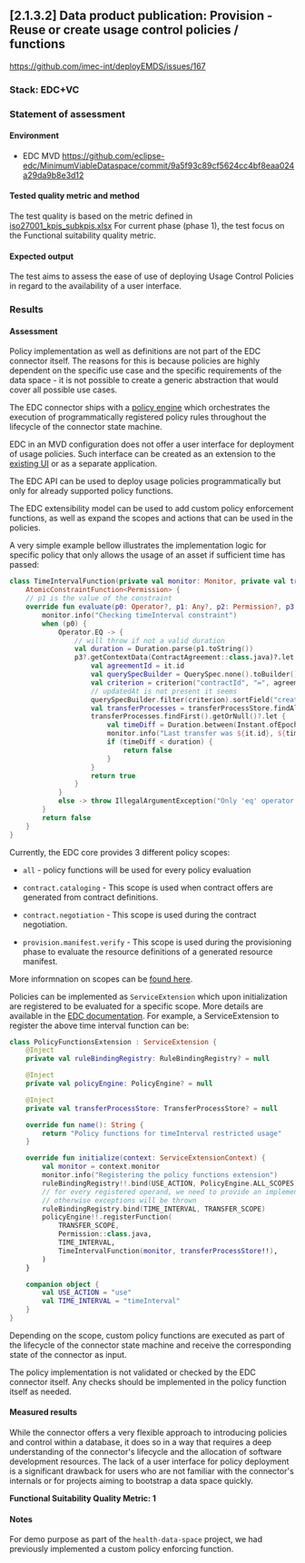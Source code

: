 ## [2.1.3.2] Data product publication: Provision - Reuse or create usage control policies / functions

https://github.com/imec-int/deployEMDS/issues/167

### Stack: EDC+VC

### Statement of assessment

#### Environment

- EDC MVD https://github.com/eclipse-edc/MinimumViableDataspace/commit/9a5f93c89cf5624cc4bf8eaa024a29da9b8e3d12

#### Tested quality metric and method

The test quality is based on the metric defined in [iso27001_kpis_subkpis.xlsx](../../../../../design_decisions/background_info/iso27001_kpis_subkpis.xlsx)
For current phase (phase 1), the test focus on the Functional suitability quality metric.

#### Expected output

The test aims to assess the ease of use of deploying Usage Control Policies in regard to the availability of a user interface.

### Results

#### Assessment

Policy implementation as well as definitions are not part of the EDC connector itself. The reasons for this is because policies are highly dependent on the specific use case and the specific requirements of the data space - it is not possible to create a generic abstraction that would cover all possible use cases.

The EDC connector ships with a [policy engine](https://github.com/eclipse-edc/Connector/blob/main/docs/developer/policy-engine.md) which orchestrates the execution of programmatically registered policy rules throughout the lifecycle of the connector state machine.

EDC in an MVD configuration does not offer a user interface for deployment of usage policies. Such interface can be created as an extension to the [existing UI](https://github.com/eclipse-edc/DataDashboard) or as a separate application.

The EDC API can be used to deploy usage policies programmatically but only for already supported policy functions.

The EDC extensibility model can be used to add custom policy enforcement functions, as well as expand the scopes and actions that can be used in the policies.

A very simple example bellow illustrates the implementation logic for specific policy that only allows the usage of an asset if sufficient time has passed:

```kotlin
class TimeIntervalFunction(private val monitor: Monitor, private val transferProcessStore: TransferProcessStore) :
    AtomicConstraintFunction<Permission> {
    // p1 is the value of the constraint
    override fun evaluate(p0: Operator?, p1: Any?, p2: Permission?, p3: PolicyContext?): Boolean {
        monitor.info("Checking timeInterval constraint")
        when (p0) {
            Operator.EQ -> {
                // will throw if not a valid duration
                val duration = Duration.parse(p1.toString())
                p3?.getContextData(ContractAgreement::class.java)?.let {
                    val agreementId = it.id
                    val querySpecBuilder = QuerySpec.none().toBuilder()
                    val criterion = criterion("contractId", "=", agreementId)
                    // updatedAt is not present it seems
                    querySpecBuilder.filter(criterion).sortField("createdAt").sortOrder(SortOrder.DESC)
                    val transferProcesses = transferProcessStore.findAll(querySpecBuilder.build())
                    transferProcesses.findFirst().getOrNull()?.let {
                        val timeDiff = Duration.between(Instant.ofEpochMilli(it.createdAt), Instant.now())
                        monitor.info("Last transfer was ${it.id}, ${timeDiff.toMinutes()} minutes ago")
                        if (timeDiff < duration) {
                            return false
                        }
                    }
                    return true
                }
            }
            else -> throw IllegalArgumentException("Only 'eq' operator is supported for timeInterval constraint")
        }
        return false
    }
}
```

Currently, the EDC core provides 3 different policy scopes:

- `all` - policy functions will be used for every policy evaluation

- `contract.cataloging` - This scope is used when contract offers are generated from contract definitions.

- `contract.negotiation` - This scope is used during the contract negotiation.

- `provision.manifest.verify` - This scope is used during the provisioning phase to evaluate the resource definitions of a generated resource manifest.

More informnation on scopes can be [found here](https://github.com/eclipse-edc/Connector/blob/main/docs/developer/policy-engine.md#policy-scopes).

Policies can be implemented as `ServiceExtension` which upon initialization are registered to be evaluated for a specific scope. More details are available in the [EDC documentation](https://eclipse-edc.github.io/docs/#/submodule/Connector/docs/developer/policy-engine?id=step-2-implement-a-serviceextension). For example, a ServiceExtension to register the above time interval function can be:

```kotlin
class PolicyFunctionsExtension : ServiceExtension {
    @Inject
    private val ruleBindingRegistry: RuleBindingRegistry? = null

    @Inject
    private val policyEngine: PolicyEngine? = null

    @Inject
    private val transferProcessStore: TransferProcessStore? = null

    override fun name(): String {
        return "Policy functions for timeInterval restricted usage"
    }

    override fun initialize(context: ServiceExtensionContext) {
        val monitor = context.monitor
        monitor.info("Registering the policy functions extension")
        ruleBindingRegistry!!.bind(USE_ACTION, PolicyEngine.ALL_SCOPES)
        // for every registered operand, we need to provide an implementation,
        // otherwise exceptions will be thrown
        ruleBindingRegistry.bind(TIME_INTERVAL, TRANSFER_SCOPE)
        policyEngine!!.registerFunction(
            TRANSFER_SCOPE,
            Permission::class.java,
            TIME_INTERVAL,
            TimeIntervalFunction(monitor, transferProcessStore!!),
        )
    }

    companion object {
        val USE_ACTION = "use"
        val TIME_INTERVAL = "timeInterval"
    }
}
```

Depending on the scope, custom policy functions are executed as part of the lifecycle of the connector state machine and receive the corresponding state of the connector as input.

The policy implementation is not validated or checked by the EDC connector itself. Any checks should be implemented in the policy function itself as needed.

#### Measured results

While the connector offers a very flexible approach to introducing policies and control within a database, it does so in a way that requires a deep understanding of the connector's lifecycle and the allocation of software development resources. The lack of a user interface for policy deployment is a significant drawback for users who are not familiar with the connector's internals or for projects aiming to bootstrap a data space quickly.

**Functional Suitability Quality Metric: 1**

#### Notes

For demo purpose as part of the `health-data-space` project, we had previously implemented a custom policy enforcing function.
